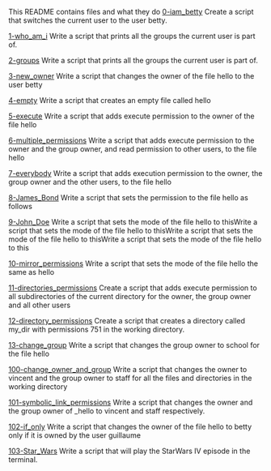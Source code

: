 This README contains files and what they do
[0-iam_betty](0-iam_betty)
Create a script that switches the current user to the user betty.

[1-who_am_i](1-who_am_i)
Write a script that prints all the groups the current user is part of.

[2-groups](2-groups)
Write a script that prints all the groups the current user is part of.

[3-new_owner](3-new_owner)
Write a script that changes the owner of the file hello to the user betty

[4-empty](4-empty)
Write a script that creates an empty file called hello

[5-execute](5-execute)
Write a script that adds execute permission to the owner of the file hello

[6-multiple_permissions](6-multiple_permissions)
Write a script that adds execute permission to the owner and the group owner, and read permission to other users, to the file hello

[7-everybody](7-everybody)
Write a script that adds execution permission to the owner, the group owner and the other users, to the file hello

[8-James_Bond](8-James_Bond)
Write a script that sets the permission to the file hello as follows

[9-John_Doe](9-John_Doe)
Write a script that sets the mode of the file hello to thisWrite a script that sets the mode of the file hello to thisWrite a script that sets the mode of the file hello to thisWrite a script that sets the mode of the file hello to this

[10-mirror_permissions](10-mirror_permissions)
Write a script that sets the mode of the file hello the same as hello

[11-directories_permissions](11-directories_permissions)
Create a script that adds execute permission to all subdirectories of the current directory for the owner, the group owner and all other users

[12-directory_permissions](12-directory_permissions)
Create a script that creates a directory called my_dir with permissions 751 in the working directory.

[13-change_group](13-change_group)
Write a script that changes the group owner to school for the file hello

[100-change_owner_and_group](100-change_owner_and_group)
Write a script that changes the owner to vincent and the group owner to staff for all the files and directories in the working directory

[101-symbolic_link_permissions](101-symbolic_link_permissions)
Write a script that changes the owner and the group owner of _hello to vincent and staff respectively.

[102-if_only](102-if_only)
Write a script that changes the owner of the file hello to betty only if it is owned by the user guillaume

[103-Star_Wars](103-Star_Wars)
Write a script that will play the StarWars IV episode in the terminal.
